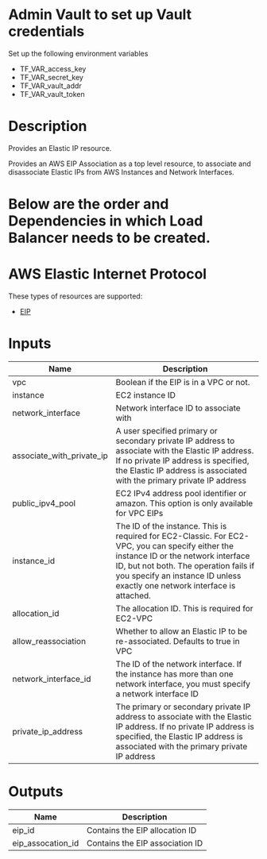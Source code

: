 # Admin Vault to set up Vault credentials

Set up the following environment variables

* TF_VAR_access_key 
* TF_VAR_secret_key
* TF_VAR_vault_addr
* TF_VAR_vault_token

# Description

Provides an Elastic IP resource.

Provides an AWS EIP Association as a top level resource, to associate and disassociate Elastic IPs from AWS Instances and Network Interfaces.

# Below are the order and Dependencies in which Load Balancer needs to be created.


# AWS Elastic Internet Protocol

These types of resources are supported:

* [EIP](https://registry.terraform.io/providers/hashicorp/aws/latest/docs/resources/eip)

# Inputs
| Name | Description |
| ------------- | ------------- |
|  vpc | Boolean if the EIP is in a VPC or not. |
|  instance | EC2 instance ID |
|  network_interface | Network interface ID to associate with |
|  associate_with_private_ip | A user specified primary or secondary private IP address to associate with the Elastic IP address. If no private IP address is specified, the Elastic IP address is associated with the primary private IP address |
|  public_ipv4_pool | EC2 IPv4 address pool identifier or amazon. This option is only available for VPC EIPs |
|  instance_id | The ID of the instance. This is required for EC2-Classic. For EC2-VPC, you can specify either the instance ID or the network interface ID, but not both. The operation fails if you specify an instance ID unless exactly one network interface is attached. |
|  allocation_id |  The allocation ID. This is required for EC2-VPC |
|  allow_reassociation | Whether to allow an Elastic IP to be re-associated. Defaults to true in VPC |
|  network_interface_id |  The ID of the network interface. If the instance has more than one network interface, you must specify a network interface ID |
|  private_ip_address |  The primary or secondary private IP address to associate with the Elastic IP address. If no private IP address is specified, the Elastic IP address is associated with the primary private IP address |

# Outputs

| Name | Description |
| ------------- | ------------- |
|  eip_id |Contains the EIP allocation ID |
|  eip_assocation_id |Contains the EIP association ID |